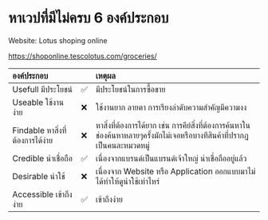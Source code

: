 # หาเวปที่มีไม่ครบ 6 องค์ประกอบ

Website: Lotus shoping online

https://shoponline.tescolotus.com/groceries/    
                                                                         
| องค์ประกอบ     |             | เหตุผล        |
| :---        | :---        | :---        |
| Usefull มีประโยชน์      | ✅       | มีประโยชน์ในการซื้อขาย   |
| Useable ใช้งานง่าย    | ❌        | ใช้งานยาก ลายตา การเรียงลำดับความสำคัญมีความงง      |
| Findable หาสิ่งที่ต้องการได้ง่าย    | ❌        | หาสิ่งที่ต้องการได้ยาก เช่น การคีย์สิ่งที่ต้องการค้นหาในช่องค้นหาหลายๆครั้งมักไม่เจอหรือบางทีสินค้าที่ปรากฎเป็นคนละหมวดหมู่      |
| Credible น่าเชื่อถือ    | ✅        | เนื่องจากแบรนด์เป็นแบรนด์เจ้าใหญ่ น่าเชื่อถืออยู่แล้ว      |
| Desirable น่าใช้     | ❌        | เนื่องจาก Website หรือ Application ออกแบบมาไม่ได้ทำให้ดูน่าใช้เท่าไหร่      |
| Accessible เข้าถึงง่าย     | ✅        | เข้าถึงง่าย      |
